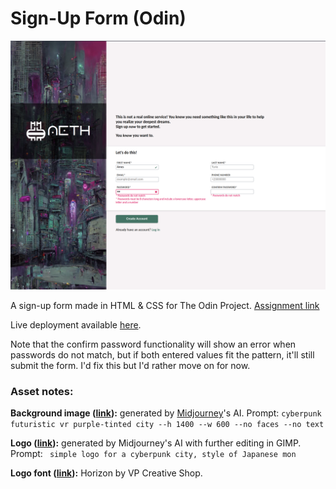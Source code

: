 # Sign-Up Form (Odin)

![Screenshot](screenshot.png)

A sign-up form made in HTML & CSS for The Odin Project. <a href="https://www.theodinproject.com/lessons/node-path-intermediate-html-and-css-sign-up-form">Assignment link</a>

Live deployment available <a href="https://volfy.github.io/sign-up-form-odin/">here</a>.

Note that the confirm password functionality will show an error when passwords do not match, but if both entered values fit the pattern, it'll still submit the form.
I'd fix this but I'd rather move on for now.

### Asset notes:

**Background image (<a href="assets/bg6.png">link</a>):** generated by <a href="https://www.midjourney.com/">Midjourney</a>'s AI. Prompt: ```cyberpunk futuristic vr purple-tinted city --h 1400 --w 600 --no faces --no text```

**Logo (<a href="assets/mon_final.png">link</a>):** generated by Midjourney's AI with further editing in GIMP. Prompt: ``` simple logo for a cyberpunk city, style of Japanese mon``` 

**Logo font (<a href="assets/horizon">link</a>):** Horizon by VP Creative Shop.

